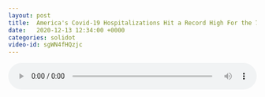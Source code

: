 ```yaml
---
layout: post
title:  America's Covid-19 Hospitalizations Hit a Record High For the 7th Straight Day
date:   2020-12-13 12:34:00 +0000
categories: solidot
video-id: sgWN4fHQzjc
---
```


<audio src="/assets/1e571ed982d0441a14e57203362f7cf6.mp3" style="width: 100%;" controls></audio>

